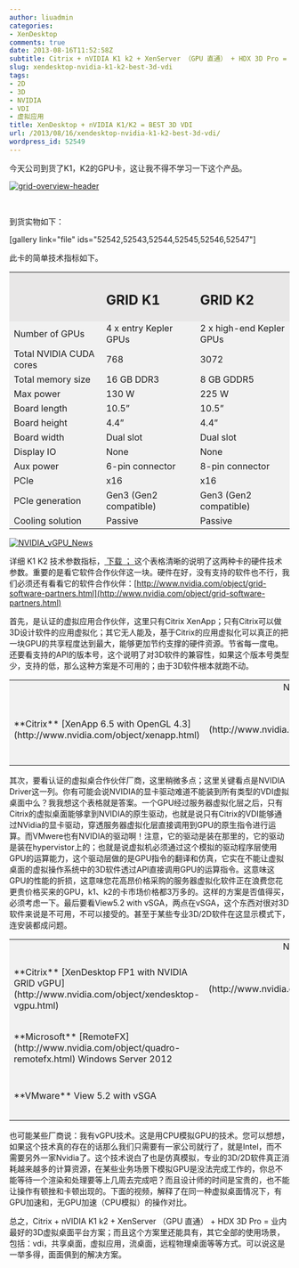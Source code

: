 ```yaml
---
author: liuadmin
categories:
- XenDesktop
comments: true
date: 2013-08-16T11:52:58Z
subtitle: Citrix + nVIDIA K1 k2 + XenServer （GPU 直通） + HDX 3D Pro = 业内最好的3D虚拟桌面平台方案；而且这个方案里还能具有，其它全部的使用场景，包括：vdi，共享桌面，虚拟应用，流桌面，远程物理桌面等等方式。可以说这是一举多得，面面俱到的解决方案。
slug: xendesktop-nvidia-k1-k2-best-3d-vdi
tags:
- 2D
- 3D
- NVIDIA
- VDI
- 虚拟应用
title: XenDesktop + nVIDIA K1/K2 = BEST 3D VDI
url: /2013/08/16/xendesktop-nvidia-k1-k2-best-3d-vdi/
wordpress_id: 52549
---
```


今天公司到货了K1，K2的GPU卡，这让我不得不学习一下这个产品。


[![grid-overview-header](http://cdn1.martinliu.cn/wp-content/uploads/2013/08/grid-overview-header.jpg)](http://cdn1.martinliu.cn/wp-content/uploads/2013/08/grid-overview-header.jpg)


 <!--more-->

到货实物如下：

[gallery link="file" ids="52542,52543,52544,52545,52546,52547"]

此卡的简单技术指标如下。
<table cellpadding="0" width="560" cellspacing="0" border="0" >
<tbody >
<tr >

<td bgcolor="#e8e7e7" width="186" >
</td>

<td bgcolor="#e8e7e7" width="186" >


## GRID K1



</td>

<td bgcolor="#e8e7e7" width="186" >


## GRID K2



</td>
</tr>
<tr >

<td bgcolor="#f1f1f1" width="186" >Number of GPUs
</td>

<td bgcolor="#f1f1f1" width="186" >4 x entry Kepler GPUs
</td>

<td bgcolor="#f1f1f1" width="186" >2 x high-end Kepler GPUs
</td>
</tr>
<tr >

<td bgcolor="#f1f1f1" width="186" >Total NVIDIA CUDA cores
</td>

<td bgcolor="#f1f1f1" width="186" >768
</td>

<td bgcolor="#f1f1f1" width="186" >3072
</td>
</tr>
<tr >

<td bgcolor="#f1f1f1" width="186" >Total memory size
</td>

<td bgcolor="#f1f1f1" width="186" >16 GB DDR3
</td>

<td bgcolor="#f1f1f1" width="186" >8 GB GDDR5
</td>
</tr>
<tr >

<td bgcolor="#f1f1f1" width="186" >Max power
</td>

<td bgcolor="#f1f1f1" width="186" >130 W
</td>

<td bgcolor="#f1f1f1" width="186" >225 W
</td>
</tr>
<tr >

<td bgcolor="#f1f1f1" width="186" >Board length
</td>

<td bgcolor="#f1f1f1" width="186" >10.5”
</td>

<td bgcolor="#f1f1f1" width="186" >10.5”
</td>
</tr>
<tr >

<td bgcolor="#f1f1f1" width="186" >Board height
</td>

<td bgcolor="#f1f1f1" width="186" >4.4”
</td>

<td bgcolor="#f1f1f1" width="186" >4.4”
</td>
</tr>
<tr >

<td bgcolor="#f1f1f1" width="186" >Board width
</td>

<td bgcolor="#f1f1f1" width="186" >Dual slot
</td>

<td bgcolor="#f1f1f1" width="186" >Dual slot
</td>
</tr>
<tr >

<td bgcolor="#f1f1f1" width="186" >Display IO
</td>

<td bgcolor="#f1f1f1" width="186" >None
</td>

<td bgcolor="#f1f1f1" width="186" >None
</td>
</tr>
<tr >

<td bgcolor="#f1f1f1" width="186" >Aux power
</td>

<td bgcolor="#f1f1f1" width="186" >6-pin connector
</td>

<td bgcolor="#f1f1f1" width="186" >8-pin connector
</td>
</tr>
<tr >

<td bgcolor="#f1f1f1" width="186" >PCIe
</td>

<td bgcolor="#f1f1f1" width="186" >x16
</td>

<td bgcolor="#f1f1f1" width="186" >x16
</td>
</tr>
<tr >

<td bgcolor="#f1f1f1" width="186" >PCIe generation
</td>

<td bgcolor="#f1f1f1" width="186" >Gen3 (Gen2 compatible)
</td>

<td bgcolor="#f1f1f1" width="186" >Gen3 (Gen2 compatible)
</td>
</tr>
<tr >

<td bgcolor="#f1f1f1" width="186" >Cooling solution
</td>

<td bgcolor="#f1f1f1" width="186" >Passive
</td>

<td bgcolor="#f1f1f1" width="186" >Passive
</td>
</tr>
</tbody>
</table>


[![NVIDIA_vGPU_News](http://cdn1.martinliu.cn/wp-content/uploads/2013/08/NVIDIA_vGPU_News.jpg)](http://cdn1.martinliu.cn/wp-content/uploads/2013/08/NVIDIA_vGPU_News.jpg)

详细 K1 K2 技术参数指标，[ 下载 ； ](http://www.nvidia.com/content/cloud-computing/pdf/nvidia-grid-datasheet-k1-k2.pdf) 这个表格清晰的说明了这两种卡的硬件技术参数。重要的是看它软件合作伙伴这一块。硬件在好，没有支持的软件也不行，我们必须还有看看它的软件合作伙伴：[http://www.nvidia.com/object/grid-software-partners.html](http://www.nvidia.com/object/grid-software-partners.html)

首先，是认证的虚拟应用合作伙伴，这里只有Citrix XenApp；只有Citrix可以做3D设计软件的应用虚拟化；其它无人能及，基于Citrix的应用虚拟化可以真正的把一块GPU的共享程度达到最大，能够更加节约支撑的硬件资源。节省每一度电。还要看支持的API的版本号，这个说明了对3D软件的兼容性，如果这个版本号类型少，支持的低，那么这种方案是不可用的；由于3D软件根本就跑不动。
<table cellpadding="0" width="560" cellspacing="0" border="0" >
<tbody >
<tr >

<td bgcolor="#f1f1f1" width="175" >
</td>

<td bgcolor="#f1f1f1" align="center" width="66" >NVIDIA Driver
</td>

<td bgcolor="#f1f1f1" align="center" width="102" >API
</td>

<td bgcolor="#f1f1f1" align="center" width="78" >GRID K1
</td>

<td bgcolor="#f1f1f1" align="center" width="72" >GRID K2
</td>
</tr>
<tr >

<td bgcolor="#f1f1f1" width="175" >**Citrix**
[XenApp 6.5 with OpenGL 4.3](http://www.nvidia.com/object/xenapp.html)
</td>

<td bgcolor="#f1f1f1" align="center" width="66" >![Yes](http://www.nvidia.com/docs/IO/123679/check-mark.png)
</td>

<td bgcolor="#f1f1f1" align="center" width="102" >NVIDIA CUDA
DirectX 9,10,11
OpenGL 4.3
</td>

<td bgcolor="#f1f1f1" align="center" width="78" >![Yes](http://www.nvidia.com/docs/IO/123679/check-mark.png)
</td>

<td bgcolor="#f1f1f1" align="center" width="72" >![Yes](http://www.nvidia.com/docs/IO/123679/check-mark.png)
</td>
</tr>
</tbody>
</table>
其次，要看认证的虚拟桌合作伙伴厂商，这里稍微多点；这里关键看点是NVIDIA Driver这一列。你有可能会说NVIDIA的显卡驱动难道不能装到所有类型的VDI虚拟桌面中么？我我想这个表格就是答案。一个GPU经过服务器虚拟化层之后，只有Citrix的虚拟桌面能够拿到NVIDIA的原生驱动，也就是说只有Citrix的VDI能够通过NVidia的显卡驱动，穿透服务器虚拟化层直接调用到GPU的原生指令进行运算。而VMwere也有NVIDIA的驱动啊！注意，它的驱动是装在那里的，它的驱动是装在hypervistor上的；也就是说虚拟机必须通过这个模拟的驱动程序层使用GPU的运算能力，这个驱动层做的是GPU指令的翻译和仿真，它实在不能让虚拟桌面的虚拟操作系统中的3D软件透过API直接调用GPU的运算指令。这意味这GPU的性能的折损，这意味您花高昂价格采购的服务器虚拟化软件正在浪费您花更贵价格买来的GPU，k1、k2的卡市场价格都3万多的。这样的方案是否值得买，必须考虑一下。最后要看View5.2 with vSGA，两点在vSGA，这个东西对很对3D软件来说是不可用，不可以接受的。甚至于某些专业3D/2D软件在这显示模式下，连安装都成问题。
<table cellpadding="0" width="560" cellspacing="0" border="0" >
<tbody >
<tr >

<td bgcolor="#f1f1f1" width="175" >
</td>

<td bgcolor="#f1f1f1" align="center" width="66" >NVIDIA Driver
</td>

<td bgcolor="#f1f1f1" align="center" width="102" >API
</td>

<td bgcolor="#f1f1f1" align="center" width="78" >GRID K1
</td>

<td bgcolor="#f1f1f1" align="center" width="72" >GRID K2
</td>
</tr>
<tr >

<td bgcolor="#f1f1f1" width="175" >**Citrix**
[XenDesktop FP1 with NVIDIA GRID vGPU](http://www.nvidia.com/object/xendesktop-vgpu.html)
</td>

<td bgcolor="#f1f1f1" align="center" width="66" >![Yes](http://www.nvidia.com/docs/IO/123679/check-mark.png)
</td>

<td bgcolor="#f1f1f1" align="center" width="102" >NVIDIA CUDA
DirectX 9,10,11
OpenGL 4.3
</td>

<td bgcolor="#f1f1f1" align="center" width="78" >![Yes](http://www.nvidia.com/docs/IO/123679/check-mark.png)
</td>

<td bgcolor="#f1f1f1" align="center" width="72" >![Yes](http://www.nvidia.com/docs/IO/123679/check-mark.png)
</td>
</tr>
<tr >

<td bgcolor="#f1f1f1" width="175" >**Microsoft**
[RemoteFX](http://www.nvidia.com/object/quadro-remotefx.html)
Windows Server 2012
</td>

<td bgcolor="#f1f1f1" align="center" width="66" >-
</td>

<td bgcolor="#f1f1f1" align="center" width="102" >DirectX 9,10,11
OpenGL 1.1
</td>

<td bgcolor="#f1f1f1" align="center" width="78" >![Yes](http://www.nvidia.com/docs/IO/123679/check-mark.png)
</td>

<td bgcolor="#f1f1f1" align="center" width="72" >![Yes](http://www.nvidia.com/docs/IO/123679/check-mark.png)
</td>
</tr>
<tr >

<td bgcolor="#f1f1f1" width="175" >**VMware**
View 5.2 with vSGA
</td>

<td bgcolor="#f1f1f1" align="center" width="66" >-
</td>

<td bgcolor="#f1f1f1" align="center" width="102" >DirectX 9
OpenGL 2.1
</td>

<td bgcolor="#f1f1f1" align="center" width="78" >![Yes](http://www.nvidia.com/docs/IO/123679/check-mark.png)
</td>

<td bgcolor="#f1f1f1" align="center" width="72" >![Yes](http://www.nvidia.com/docs/IO/123679/check-mark.png)
</td>
</tr>
</tbody>
</table>
也可能某些厂商说：我有vGPU技术。这是用CPU模拟GPU的技术。您可以想想，如果这个技术真的存在的话那么我们只需要有一家公司就行了，就是Intel，而不需要另外一家Nvidia了。这个技术说白了也是仿真模拟，专业的3D/2D软件真正消耗越来越多的计算资源，在某些业务场景下模拟GPU是没法完成工作的，你总不能等待一个渲染和处理要等上几周去完成吧？而且设计师的时间是宝贵的，也不能让操作有顿挫和卡顿出现的。下面的视频，解释了在同一种虚拟桌面情况下，有GPU加速和，无GPU加速（CPU模拟）的操作对比。


总之，Citrix + nVIDIA K1 k2 + XenServer （GPU 直通） + HDX 3D Pro = 业内最好的3D虚拟桌面平台方案；而且这个方案里还能具有，其它全部的使用场景，包括：vdi，共享桌面，虚拟应用，流桌面，远程物理桌面等等方式。可以说这是一举多得，面面俱到的解决方案。
